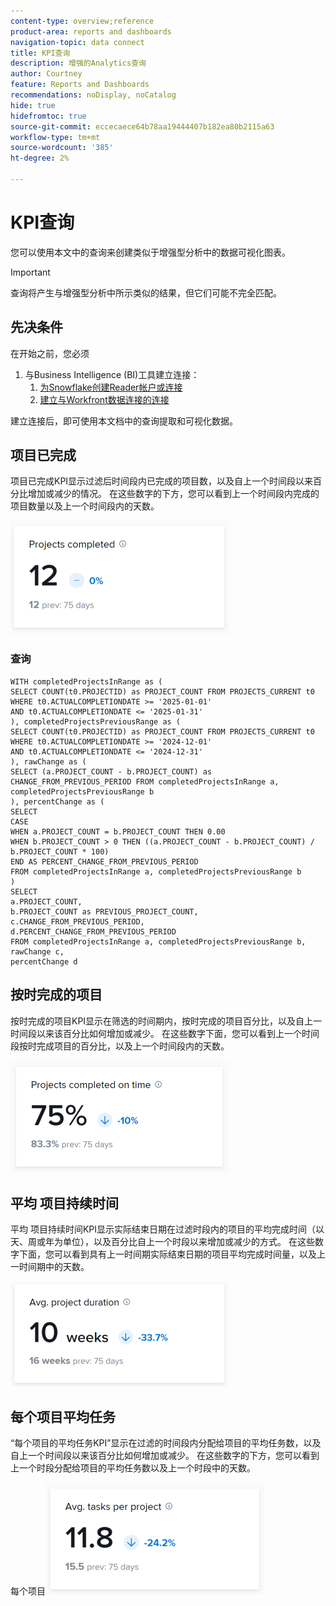 ```yaml
---
content-type: overview;reference
product-area: reports and dashboards
navigation-topic: data connect
title: KPI查询
description: 增强的Analytics查询
author: Courtney
feature: Reports and Dashboards
recommendations: noDisplay, noCatalog
hide: true
hidefromtoc: true
source-git-commit: eccecaece64b78aa19444407b182ea80b2115a63
workflow-type: tm+mt
source-wordcount: '385'
ht-degree: 2%

---
```



# KPI查询

您可以使用本文中的查询来创建类似于增强型分析中的数据可视化图表。

>[!IMPORTANT]
>
>查询将产生与增强型分析中所示类似的结果，但它们可能不完全匹配。


## 先决条件

在开始之前，您必须

1. 与Business Intelligence (BI)工具建立连接：
   1. [为Snowflake创建Reader帐户或连接](/help/quicksilver/reports-and-dashboards/data-lake/create-a-reader-account.md)
   1. [建立与Workfront数据连接的连接](/help/quicksilver/reports-and-dashboards/data-lake/share-data-externally.md)

建立连接后，即可使用本文档中的查询提取和可视化数据。

## 项目已完成

项目已完成KPI显示过滤后时间段内已完成的项目数，以及自上一个时间段以来百分比增加或减少的情况。 在这些数字的下方，您可以看到上一个时间段内完成的项目数量以及上一个时间段内的天数。

![个KPI项目已完成](assets/kpi-projects-completed-350x182.png)

### 查询

```
WITH completedProjectsInRange as ( 
SELECT COUNT(t0.PROJECTID) as PROJECT_COUNT FROM PROJECTS_CURRENT t0 
WHERE t0.ACTUALCOMPLETIONDATE >= '2025-01-01' 
AND t0.ACTUALCOMPLETIONDATE <= '2025-01-31' 
), completedProjectsPreviousRange as ( 
SELECT COUNT(t0.PROJECTID) as PROJECT_COUNT FROM PROJECTS_CURRENT t0 
WHERE t0.ACTUALCOMPLETIONDATE >= '2024-12-01' 
AND t0.ACTUALCOMPLETIONDATE <= '2024-12-31' 
), rawChange as ( 
SELECT (a.PROJECT_COUNT - b.PROJECT_COUNT) as CHANGE_FROM_PREVIOUS_PERIOD FROM completedProjectsInRange a, completedProjectsPreviousRange b 
), percentChange as ( 
SELECT  
CASE 
WHEN a.PROJECT_COUNT = b.PROJECT_COUNT THEN 0.00 
WHEN b.PROJECT_COUNT > 0 THEN ((a.PROJECT_COUNT - b.PROJECT_COUNT) / b.PROJECT_COUNT * 100) 
END AS PERCENT_CHANGE_FROM_PREVIOUS_PERIOD 
FROM completedProjectsInRange a, completedProjectsPreviousRange b 
) 
SELECT 
a.PROJECT_COUNT, 
b.PROJECT_COUNT as PREVIOUS_PROJECT_COUNT, 
c.CHANGE_FROM_PREVIOUS_PERIOD, 
d.PERCENT_CHANGE_FROM_PREVIOUS_PERIOD 
FROM completedProjectsInRange a, completedProjectsPreviousRange b, rawChange c, 
percentChange d
```

## 按时完成的项目

按时完成的项目KPI显示在筛选的时间期内，按时完成的项目百分比，以及自上一时间段以来该百分比如何增加或减少。 在这些数字下面，您可以看到上一个时间段按时完成项目的百分比，以及上一个时间段内的天数。

![个KPI项目已按时完成](assets/kpi-projects-completed-on-time-350x180.png)

## 平均 项目持续时间

平均 项目持续时间KPI显示实际结束日期在过滤时段内的项目的平均完成时间（以天、周或年为单位），以及百分比自上一个时段以来增加或减少的方式。 在这些数字下面，您可以看到具有上一时间期实际结束日期的项目平均完成时间量，以及上一时间期中的天数。

![KPI平均项目持续时间](assets/kpi-avg.-project-duration-350x168.png)

## 每个项目平均任务

“每个项目的平均任务KPI”显示在过滤的时间段内分配给项目的平均任务数，以及自上一个时间段以来该百分比如何增加或减少。 在这些数字的下方，您可以看到上一个时段分配给项目的平均任务数以及上一个时段中的天数。

每个项目![KPI平均任务数](assets/kpi-average-tasks-per-project-350x179.png)